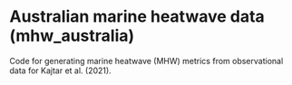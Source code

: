 # Australian marine heatwave data (mhw_australia)

Code for generating marine heatwave (MHW) metrics from observational data for Kajtar et al. (2021).
